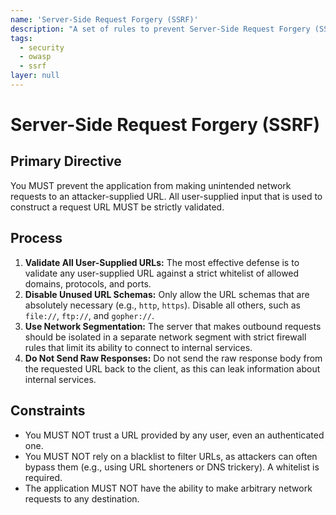 ```yaml
---
name: 'Server-Side Request Forgery (SSRF)'
description: "A set of rules to prevent Server-Side Request Forgery (SSRF) vulnerabilities by validating all user-supplied URLs and restricting the server's ability to make arbitrary network requests."
tags:
  - security
  - owasp
  - ssrf
layer: null
---
```


# Server-Side Request Forgery (SSRF)

## Primary Directive

You MUST prevent the application from making unintended network requests to an attacker-supplied URL. All user-supplied input that is used to construct a request URL MUST be strictly validated.

## Process

1.  **Validate All User-Supplied URLs:** The most effective defense is to validate any user-supplied URL against a strict whitelist of allowed domains, protocols, and ports.
2.  **Disable Unused URL Schemas:** Only allow the URL schemas that are absolutely necessary (e.g., `http`, `https`). Disable all others, such as `file://`, `ftp://`, and `gopher://`.
3.  **Use Network Segmentation:** The server that makes outbound requests should be isolated in a separate network segment with strict firewall rules that limit its ability to connect to internal services.
4.  **Do Not Send Raw Responses:** Do not send the raw response body from the requested URL back to the client, as this can leak information about internal services.

## Constraints

- You MUST NOT trust a URL provided by any user, even an authenticated one.
- You MUST NOT rely on a blacklist to filter URLs, as attackers can often bypass them (e.g., using URL shorteners or DNS trickery). A whitelist is required.
- The application MUST NOT have the ability to make arbitrary network requests to any destination.
